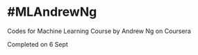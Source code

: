 #MLAndrewNg
==========

Codes for Machine Learning Course by Andrew Ng on Coursera

Completed on 6 Sept 





